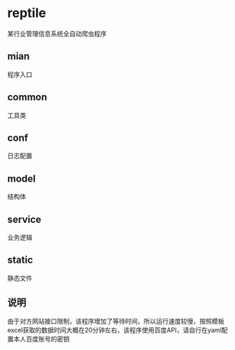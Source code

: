 # reptile
某行业管理信息系统全自动爬虫程序
## mian
程序入口
## common
工具类
## conf
日志配置
## model
结构体
## service
业务逻辑
## static
静态文件
## 说明
由于对方网站接口限制，该程序增加了等待时间，所以运行速度较慢，按照模板excel获取的数据时间大概在20分钟左右，该程序使用百度API，请自行在yaml配置本人百度账号的密钥
